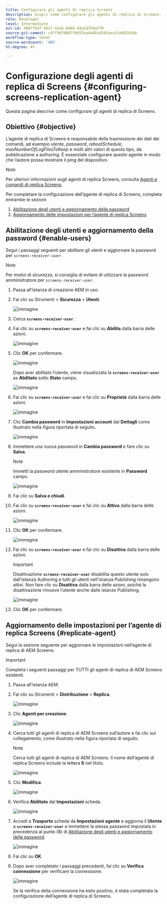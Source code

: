```yaml
---
title: Configurare gli agenti di replica Screens
description: Scopri come configurare gli agenti di replica di Screens.
role: Developer
level: Intermediate
exl-id: 40877547-5027-41eb-8d66-d4a2d7b9af70
source-git-commit: cdff56f0807f6d5fea4a4b1d545aecb1e80245bb
workflow-type: tm+mt
source-wordcount: '465'
ht-degree: 4%

---
```


# Configurazione degli agenti di replica di Screens {#configuring-screens-replication-agent}

Questa pagina descrive come configurare gli agenti di replica di Screens.

## Obiettivo {#objective}

L’agente di replica di Screens è responsabile della trasmissione dei dati dei comandi, ad esempio *utente*, *password*, *rebootSchedule*, *maxNumberOfLogFilesToKeep* e molti altri valori di questo tipo, da pubblicazione a authoring. È essenziale configurare questo agente in modo che l’autore possa mostrare il ping del dispositivo.

>[!NOTE]
>Per ulteriori informazioni sugli agenti di replica Screens, consulta [Agenti e comandi di replica Screens](https://experienceleague.adobe.com/en/docs/experience-manager-screens/user-guide/administering/author-publish/author-publish-architecture-overview#screens-replication-agents-and-commands).

Per completare la configurazione dell’agente di replica di Screens, completa entrambe le sezioni:

1. [Abilitazione degli utenti e aggiornamento della password](#enable-users)
1. [Aggiornamento delle impostazioni per l’agente di replica Screens](#replicate-agent)

## Abilitazione degli utenti e aggiornamento della password {#enable-users}

Segui i passaggi seguenti per abilitare gli utenti e aggiornare la password per `screens-receiver-user`:

>[!NOTE]
>Per motivi di sicurezza, si consiglia di evitare di utilizzare la password amministratore per `screens-receiver-user`.

1. Passa all’istanza di creazione AEM in uso.

1. Fai clic su Strumenti > **Sicurezza** > **Utenti**.

   ![immagine](/help/user-guide/assets/screens-replication/screens-replication1.png)

1. Cerca **`screens-receiver-user`**.

1. Fai clic su **`screens-receiver-user`** e fai clic su **Abilita** dalla barra delle azioni.

   ![immagine](/help/user-guide/assets/screens-replication/screens-replication2.png)

1. Clic **OK** per confermare.

   ![immagine](/help/user-guide/assets/screens-replication/screens-replication3.png)

   Dopo aver abilitato l’utente, viene visualizzata la **`screens-receiver-user`** as **Abilitato** sotto **Stato** campo.

   ![immagine](/help/user-guide/assets/screens-replication/screens-replication4.png)

1. Fai clic su **`screens-receiver-user`** e fai clic su **Proprietà** dalla barra delle azioni.

   ![immagine](/help/user-guide/assets/screens-replication/screens-replication5.png)

1. Clic **Cambia password** in **Impostazioni account** dal **Dettagli** come illustrato nella figura riportata di seguito.

   ![immagine](/help/user-guide/assets/screens-replication/screens-replication6.png)

1. Immettere una nuova password in **Cambia password** e fare clic su **Salva**.

   >[!NOTE]
   >Immetti la password utente amministratore esistente in **Password** campo.

   ![immagine](/help/user-guide/assets/screens-replication/screens-replication7.png)

1. Fai clic su **Salva e chiudi**.

1. Fai clic su **`screens-receiver-user`** e fai clic su **Attiva** dalla barra delle azioni.

   ![immagine](/help/user-guide/assets/screens-replication/screens-replication8.png)

1. Clic **OK** per confermare.

   ![immagine](/help/user-guide/assets/screens-replication/screens-replication9.png)

1. Fai clic su **`screens-receiver-user`** e fai clic su **Disattiva** dalla barra delle azioni.

   >[!IMPORTANT]
   > Disattivazione **`screens-receiver-user`** disabilita questo utente solo dall’istanza Authoring e tutti gli utenti nell’istanza Publishing rimangono attivi. Non fare clic su **Disattiva** dalla barra delle azioni, poiché la disattivazione rimuove l’utente anche dalle istanze Publishing.

   ![immagine](/help/user-guide/assets/screens-replication/screens-replication10.png)

1. Clic **OK** per confermare.

## Aggiornamento delle impostazioni per l’agente di replica Screens {#replicate-agent}

Segui la sezione seguente per aggiornare le impostazioni nell’agente di replica di AEM Screens:

>[!IMPORTANT]
>Completa i seguenti passaggi per TUTTI gli agenti di replica di AEM Screens esistenti.

1. Passa all’istanza AEM.
1. Fai clic su Strumenti > **Distribuzione** > **Replica**.

   ![immagine](/help/user-guide/assets/screens-replication/screens-replication1a.png)

1. Clic **Agenti per creazione**.

   ![immagine](/help/user-guide/assets/screens-replication/screens-replication1b.png)

1. Cerca tutti gli agenti di replica di AEM Screens sull’autore e fai clic sul collegamento, come illustrato nella figura riportata di seguito.

   >[!NOTE]
   >Cerca tutti gli agenti di replica di AEM Screens. Il nome dell’agente di replica Screens include la lettera **S** nel titolo.

   ![immagine](/help/user-guide/assets/screens-replication/screens-replication1c.png)

1. Clic **Modifica**.

   ![immagine](/help/user-guide/assets/screens-replication/screens-replication1d.png)

1. Verifica **Abilitato** dal **Impostazioni** scheda.

   ![immagine](/help/user-guide/assets/screens-replication/screens-replication1e.png)

1. Accedi a **Trasporto** scheda da **Impostazioni agente** e aggiorna il **Utente** a **`screens-receiver-user`** e immettere la stessa password impostata in precedenza al punto (8) di [Abilitazione degli utenti e aggiornamento della password](#enable-users).

   ![immagine](/help/user-guide/assets/screens-replication/screens-replication1-f.png)

1. Fai clic su **OK**.

1. Dopo aver completato i passaggi precedenti, fai clic su **Verifica connessione** per verificare la connessione.

   ![immagine](/help/user-guide/assets/screens-replication/screens-replication1g.png)

   Se la verifica della connessione ha esito positivo, è stata completata la configurazione dell’agente di replica di Screens.
